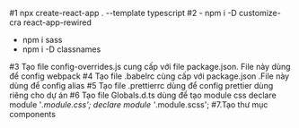 #1 npx create-react-app . --template typescript
#2 - npm i -D customize-cra react-app-rewired

- npm i sass
- npm i -D classnames

#3 Tạo file config-overrides.js cung cấp với file package.json. File này dùng để config webpack
#4 Tạo file .babelrc cùng cấp với package.json .File này dùng để config alias
#5 Tạo file .prettierrc dùng để config prettier dùng riêng cho dự án
#6 Tạo file Globals.d.ts dùng để tạo module css
declare module '_.module.css';
declare module '_.module.scss';
#7.Tạo thư mục components 
